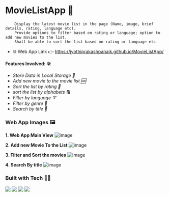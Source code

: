 # MovieListApp 🎥

        Display the latest movie list in the page (Name, image, brief details, rating, language etc). 
        Provide options to filter based on rating or language; option to add new movies to the list. 
        Shall be able to sort the list based on rating or language etc

- 🌐 Web App Link 👉 https://jyothiprakashpanaik.github.io/MovieListApp/

**Features Involved:** 🛠
- *Store Data in Local Storage 📝*
- *Add new movie to the movie list 🆕*
- *Sort the list by rating 🌟*
- *sort the list by alphabets 🔠*
- *Filter by language ➰*
- *Filter by genre 🎦*
- *Search by title 📛*


### Web App Images 🖼

**1. Web App Main View**
![image](https://user-images.githubusercontent.com/64550298/173202066-9515a041-d3bf-4853-8369-c8287a9a7079.png) 

**2. Add new Movie To the List**
![image](https://user-images.githubusercontent.com/64550298/173202075-58d7949d-15f3-4819-86e8-9acd0a2ae5b3.png)

**3. Filter and Sort the movies**
![image](https://user-images.githubusercontent.com/64550298/173202095-cc6378e8-993c-475e-8a1d-8d6331b7e4d9.png)

**4. Search By title**
![image](https://user-images.githubusercontent.com/64550298/173202123-ef496043-a1ec-4c44-a969-20a371574408.png)


### Built with Tech 👩‍💻
![](https://img.shields.io/badge/HTML5-E34F26?style=for-the-badge&logo=html5&logoColor=white)
![](https://img.shields.io/badge/CSS3-1572B6?style=for-the-badge&logo=css3&logoColor=white)
![](https://img.shields.io/badge/javascript-yellow?style=for-the-badge&logo=javascript&logoColor=black)
![](https://img.shields.io/badge/Bootstrap-563D7C?style=for-the-badge&logo=bootstrap&logoColor=white)





